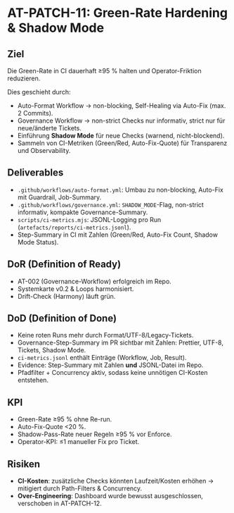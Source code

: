 # AT-PATCH-11: Green-Rate Hardening & Shadow Mode

## Ziel

Die Green-Rate in CI dauerhaft ≥95 % halten und Operator-Friktion reduzieren.

Dies geschieht durch:

- Auto-Format Workflow → non-blocking, Self-Healing via Auto-Fix (max. 2 Commits).
- Governance Workflow → non-strict Checks nur informativ, strict nur für neue/änderte Tickets.
- Einführung **Shadow Mode** für neue Checks (warnend, nicht-blockend).
- Sammeln von CI-Metriken (Green/Red, Auto-Fix-Quote) für Transparenz und Observability.

## Deliverables

- `.github/workflows/auto-format.yml`: Umbau zu non-blocking, Auto-Fix mit Guardrail, Job-Summary.
- `.github/workflows/governance.yml`: `SHADOW_MODE`-Flag, non-strict informativ, kompakte Governance-Summary.
- `scripts/ci-metrics.mjs`: JSONL-Logging pro Run (`artefacts/reports/ci-metrics.jsonl`).
- Step-Summary in CI mit Zahlen (Green/Red, Auto-Fix Count, Shadow Mode Status).

## DoR (Definition of Ready)

- AT-002 (Governance-Workflow) erfolgreich im Repo.
- Systemkarte v0.2 & Loops harmonisiert.
- Drift-Check (Harmony) läuft grün.

## DoD (Definition of Done)

- Keine roten Runs mehr durch Format/UTF-8/Legacy-Tickets.
- Governance-Step-Summary im PR sichtbar mit Zahlen: Prettier, UTF-8, Tickets, Shadow Mode.
- `ci-metrics.jsonl` enthält Einträge (Workflow, Job, Result).
- Evidence: Step-Summary mit Zahlen **und** JSONL-Datei im Repo.
- Pfadfilter + Concurrency aktiv, sodass keine unnötigen CI-Kosten entstehen.

## KPI

- Green-Rate ≥95 % ohne Re-run.
- Auto-Fix-Quote <20 %.
- Shadow-Pass-Rate neuer Regeln ≥95 % vor Enforce.
- Operator-KPI: ≤1 manueller Fix pro Ticket.

## Risiken

- **CI-Kosten**: zusätzliche Checks könnten Laufzeit/Kosten erhöhen → mitigiert durch Path-Filters & Concurrency.
- **Over-Engineering**: Dashboard wurde bewusst ausgeschlossen, verschoben in AT-PATCH-12.
